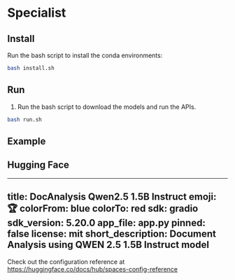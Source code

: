 # Specialist

## Install

Run the bash script to install the conda environments:

```sh
bash install.sh
```

## Run

1. Run the bash script to download the models and run the APIs.

```sh
bash run.sh
```

## Example

## Hugging Face
---
title: DocAnalysis Qwen2.5 1.5B Instruct
emoji: 🏆
colorFrom: blue
colorTo: red
sdk: gradio
sdk_version: 5.20.0
app_file: app.py
pinned: false
license: mit
short_description: Document Analysis using QWEN 2.5 1.5B Instruct model
---

Check out the configuration reference at https://huggingface.co/docs/hub/spaces-config-reference
